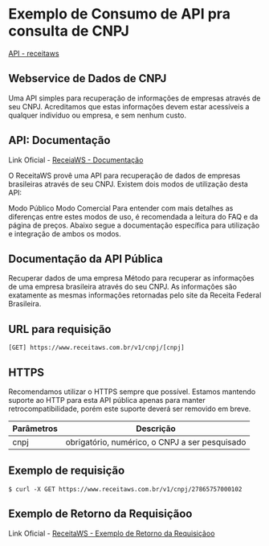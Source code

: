# Exemplo de Consumo de API pra consulta de CNPJ

[API - receitaws](https://www.receitaws.com.br)

## Webservice de Dados de CNPJ

Uma API simples para recuperação de informações de empresas através de seu CNPJ. Acreditamos que estas informações devem estar acessíveis a qualquer indivíduo ou empresa, e sem nenhum custo.

## API: Documentação

Link Oficial - [ReceiaWS - Documentação](https://receitaws.com.br/api)

O ReceitaWS provê uma API para recuperação de dados de empresas brasileiras através de seu CNPJ. Existem dois modos de utilização desta API:

Modo Público
Modo Comercial
Para entender com mais detalhes as diferenças entre estes modos de uso, é recomendada a leitura do FAQ e da página de preços. Abaixo segue a documentação específica para utilização e integração de ambos os modos.

## Documentação da API Pública

Recuperar dados de uma empresa
Método para recuperar as informações de uma empresa brasileira através do seu CNPJ. As informações são exatamente as mesmas informações retornadas pelo site da Receita Federal Brasileira.

## URL para requisição

```
[GET] https://www.receitaws.com.br/v1/cnpj/[cnpj]
```

## HTTPS

Recomendamos utilizar o HTTPS sempre que possível. Estamos mantendo suporte ao HTTP para esta API pública apenas para manter retrocompatibilidade, porém este suporte deverá ser removido em breve.

| Parâmetros | Descrição |
| - | - |
| cnpj | obrigatório, numérico, o CNPJ a ser pesquisado |

## Exemplo de requisição

```
$ curl -X GET https://www.receitaws.com.br/v1/cnpj/27865757000102
```

## Exemplo de Retorno da Requisiçãoo

Link Oficial - [ReceitaWS - Exemplo de Retorno da Requisiçãoo](https://www.receitaws.com.br/v1/cnpj/27865757000102)


